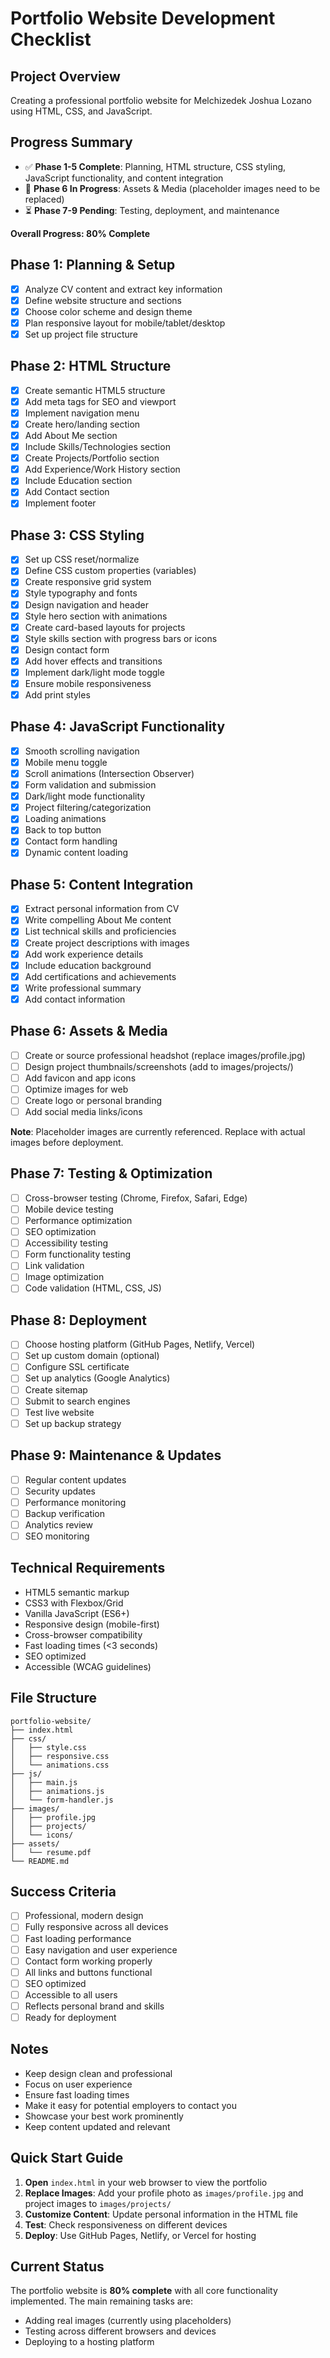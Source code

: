 # Portfolio Website Development Checklist

## Project Overview
Creating a professional portfolio website for Melchizedek Joshua Lozano using HTML, CSS, and JavaScript.

## Progress Summary
- ✅ **Phase 1-5 Complete**: Planning, HTML structure, CSS styling, JavaScript functionality, and content integration
- 🔄 **Phase 6 In Progress**: Assets & Media (placeholder images need to be replaced)
- ⏳ **Phase 7-9 Pending**: Testing, deployment, and maintenance

**Overall Progress: 80% Complete**

## Phase 1: Planning & Setup
- [x] Analyze CV content and extract key information
- [x] Define website structure and sections
- [x] Choose color scheme and design theme
- [x] Plan responsive layout for mobile/tablet/desktop
- [x] Set up project file structure

## Phase 2: HTML Structure
- [x] Create semantic HTML5 structure
- [x] Add meta tags for SEO and viewport
- [x] Implement navigation menu
- [x] Create hero/landing section
- [x] Add About Me section
- [x] Include Skills/Technologies section
- [x] Create Projects/Portfolio section
- [x] Add Experience/Work History section
- [x] Include Education section
- [x] Add Contact section
- [x] Implement footer

## Phase 3: CSS Styling
- [x] Set up CSS reset/normalize
- [x] Define CSS custom properties (variables)
- [x] Create responsive grid system
- [x] Style typography and fonts
- [x] Design navigation and header
- [x] Style hero section with animations
- [x] Create card-based layouts for projects
- [x] Style skills section with progress bars or icons
- [x] Design contact form
- [x] Add hover effects and transitions
- [x] Implement dark/light mode toggle
- [x] Ensure mobile responsiveness
- [x] Add print styles

## Phase 4: JavaScript Functionality
- [x] Smooth scrolling navigation
- [x] Mobile menu toggle
- [x] Scroll animations (Intersection Observer)
- [x] Form validation and submission
- [x] Dark/light mode functionality
- [x] Project filtering/categorization
- [x] Loading animations
- [x] Back to top button
- [x] Contact form handling
- [x] Dynamic content loading

## Phase 5: Content Integration
- [x] Extract personal information from CV
- [x] Write compelling About Me content
- [x] List technical skills and proficiencies
- [x] Create project descriptions with images
- [x] Add work experience details
- [x] Include education background
- [x] Add certifications and achievements
- [x] Write professional summary
- [x] Add contact information

## Phase 6: Assets & Media
- [ ] Create or source professional headshot (replace images/profile.jpg)
- [ ] Design project thumbnails/screenshots (add to images/projects/)
- [ ] Add favicon and app icons
- [ ] Optimize images for web
- [ ] Create logo or personal branding
- [ ] Add social media links/icons

**Note**: Placeholder images are currently referenced. Replace with actual images before deployment.

## Phase 7: Testing & Optimization
- [ ] Cross-browser testing (Chrome, Firefox, Safari, Edge)
- [ ] Mobile device testing
- [ ] Performance optimization
- [ ] SEO optimization
- [ ] Accessibility testing
- [ ] Form functionality testing
- [ ] Link validation
- [ ] Image optimization
- [ ] Code validation (HTML, CSS, JS)

## Phase 8: Deployment
- [ ] Choose hosting platform (GitHub Pages, Netlify, Vercel)
- [ ] Set up custom domain (optional)
- [ ] Configure SSL certificate
- [ ] Set up analytics (Google Analytics)
- [ ] Create sitemap
- [ ] Submit to search engines
- [ ] Test live website
- [ ] Set up backup strategy

## Phase 9: Maintenance & Updates
- [ ] Regular content updates
- [ ] Security updates
- [ ] Performance monitoring
- [ ] Backup verification
- [ ] Analytics review
- [ ] SEO monitoring

## Technical Requirements
- HTML5 semantic markup
- CSS3 with Flexbox/Grid
- Vanilla JavaScript (ES6+)
- Responsive design (mobile-first)
- Cross-browser compatibility
- Fast loading times (<3 seconds)
- SEO optimized
- Accessible (WCAG guidelines)

## File Structure
```
portfolio-website/
├── index.html
├── css/
│   ├── style.css
│   ├── responsive.css
│   └── animations.css
├── js/
│   ├── main.js
│   ├── animations.js
│   └── form-handler.js
├── images/
│   ├── profile.jpg
│   ├── projects/
│   └── icons/
├── assets/
│   └── resume.pdf
└── README.md
```

## Success Criteria
- [ ] Professional, modern design
- [ ] Fully responsive across all devices
- [ ] Fast loading performance
- [ ] Easy navigation and user experience
- [ ] Contact form working properly
- [ ] All links and buttons functional
- [ ] SEO optimized
- [ ] Accessible to all users
- [ ] Reflects personal brand and skills
- [ ] Ready for deployment

## Notes
- Keep design clean and professional
- Focus on user experience
- Ensure fast loading times
- Make it easy for potential employers to contact you
- Showcase your best work prominently
- Keep content updated and relevant

## Quick Start Guide
1. **Open** `index.html` in your web browser to view the portfolio
2. **Replace Images**: Add your profile photo as `images/profile.jpg` and project images to `images/projects/`
3. **Customize Content**: Update personal information in the HTML file
4. **Test**: Check responsiveness on different devices
5. **Deploy**: Use GitHub Pages, Netlify, or Vercel for hosting

## Current Status
The portfolio website is **80% complete** with all core functionality implemented. The main remaining tasks are:
- Adding real images (currently using placeholders)
- Testing across different browsers and devices
- Deploying to a hosting platform
